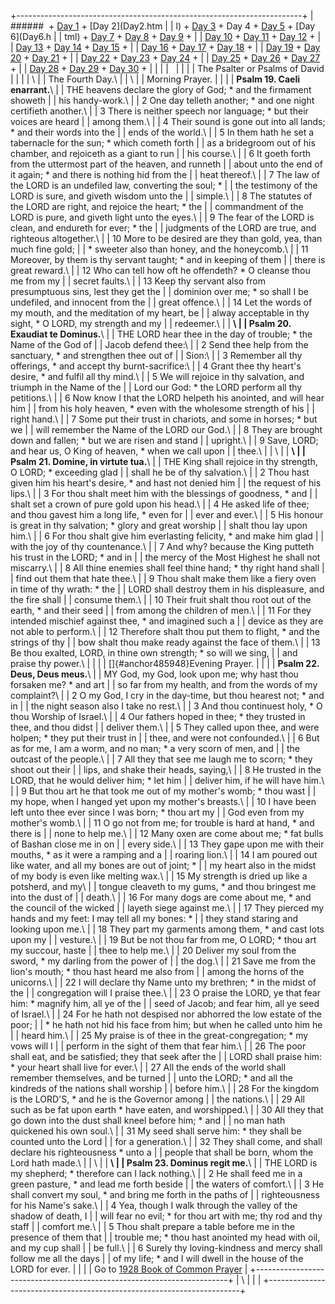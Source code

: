 +-----------------------------------------------------------------------+
| ######  + [Day 1](Day1.html) + [Day 2](Day2.htm                       |
| l) + [Day 3](Day3.html) + Day 4 + [Day 5](Day5.html) + [Day 6](Day6.h |
| tml) + [Day 7](Day7.html) + [Day 8](Day8.html) + [Day 9](Day9.html) + |
|  [Day 10](Day10.html) + [Day 11](Day11.html) + [Day 12](Day12.html) + |
|  [Day 13](Day13.html) + [Day 14](Day14.html) + [Day 15](Day15.html) + |
|  [Day 16](Day16.html) + [Day 17](Day17.html) + [Day 18](Day18.html) + |
|  [Day 19](Day19.html) + [Day 20](Day20.html) + [Day 21](Day21.html) + |
|  [Day 22](Day22.html) + [Day 23](Day23.html) + [Day 24](Day24.html) + |
|  [Day 25](Day25.html) + [Day 26](Day26.html) + [Day 27](Day27.html) + |
|  [Day 28](Day28.html) + [Day 29](Day29.html) + [Day 30](Day30.html) + |
|                                                                       |
|                                                                       |
|                                                                       |
| The Psalter or Psalms of David                                        |
|                                                                       |
| \                                                                     |
| The Fourth Day.\                                                      |
| \                                                                     |
| Morning Prayer.                                                       |
|                                                                       |
| **Psalm 19. Caeli enarrant.**\                                        |
| THE heavens declare the glory of God; \* and the firmament showeth    |
| his handy-work.\                                                      |
| 2 One day telleth another; \* and one night certifieth another.\      |
| 3 There is neither speech nor language; \* but their voices are heard |
| among them.\                                                          |
| 4 Their sound is gone out into all lands; \* and their words into the |
| ends of the world.\                                                   |
| 5 In them hath he set a tabernacle for the sun; \* which cometh forth |
| as a bridegroom out of his chamber, and rejoiceth as a giant to run   |
| his course.\                                                          |
| 6 It goeth forth from the uttermost part of the heaven, and runneth   |
| about unto the end of it again; \* and there is nothing hid from the  |
| heat thereof.\                                                        |
| 7 The law of the LORD is an undefiled law, converting the soul; \*    |
| the testimony of the LORD is sure, and giveth wisdom unto the         |
| simple.\                                                              |
| 8 The statutes of the LORD are right, and rejoice the heart; \* the   |
| commandment of the LORD is pure, and giveth light unto the eyes.\     |
| 9 The fear of the LORD is clean, and endureth for ever; \* the        |
| judgments of the LORD are true, and righteous altogether.\            |
| 10 More to be desired are they than gold, yea, than much fine gold;   |
| \* sweeter also than honey, and the honeycomb.\                       |
| 11 Moreover, by them is thy servant taught; \* and in keeping of them |
| there is great reward.\                                               |
| 12 Who can tell how oft he offendeth? \* O cleanse thou me from my    |
| secret faults.\                                                       |
| 13 Keep thy servant also from presumptuous sins, lest they get the    |
| dominion over me; \* so shall I be undefiled, and innocent from the   |
| great offence.\                                                       |
| 14 Let the words of my mouth, and the meditation of my heart, be      |
| alway acceptable in thy sight, \* O LORD, my strength and my          |
| redeemer.\                                                            |
| **\                                                                   |
| Psalm 20. Exaudiat te Dominus.**\                                     |
| THE LORD hear thee in the day of trouble; \* the Name of the God of   |
| Jacob defend thee:\                                                   |
| 2 Send thee help from the sanctuary, \* and strengthen thee out of    |
| Sion:\                                                                |
| 3 Remember all thy offerings, \* and accept thy burnt-sacrifice:\     |
| 4 Grant thee thy heart\'s desire, \* and fulfil all thy mind.\        |
| 5 We will rejoice in thy salvation, and triumph in the Name of the    |
| Lord our God: \* the LORD perform all thy petitions.\                 |
| 6 Now know I that the LORD helpeth his anointed, and will hear him    |
| from his holy heaven, \* even with the wholesome strength of his      |
| right hand.\                                                          |
| 7 Some put their trust in chariots, and some in horses; \* but we     |
| will remember the Name of the LORD our God.\                          |
| 8 They are brought down and fallen; \* but we are risen and stand     |
| upright.\                                                             |
| 9 Save, LORD; and hear us, O King of heaven, \* when we call upon     |
| thee.\                                                                |
| \                                                                     |
| **\                                                                   |
| Psalm 21. Domine, in virtute tua.**\                                  |
| THE King shall rejoice in thy strength, O LORD; \* exceeding glad     |
| shall he be of thy salvation.\                                        |
| 2 Thou hast given him his heart\'s desire, \* and hast not denied him |
| the request of his lips.\                                             |
| 3 For thou shalt meet him with the blessings of goodness, \* and      |
| shalt set a crown of pure gold upon his head.\                        |
| 4 He asked life of thee; and thou gavest him a long life, \* even for |
| ever and ever.\                                                       |
| 5 His honour is great in thy salvation; \* glory and great worship    |
| shalt thou lay upon him.\                                             |
| 6 For thou shalt give him everlasting felicity, \* and make him glad  |
| with the joy of thy countenance.\                                     |
| 7 And why? because the King putteth his trust in the LORD; \* and in  |
| the mercy of the Most Highest he shall not miscarry.\                 |
| 8 All thine enemies shall feel thine hand; \* thy right hand shall    |
| find out them that hate thee.\                                        |
| 9 Thou shalt make them like a fiery oven in time of thy wrath: \* the |
| LORD shall destroy them in his displeasure, and the fire shall        |
| consume them.\                                                        |
| 10 Their fruit shalt thou root out of the earth, \* and their seed    |
| from among the children of men.\                                      |
| 11 For they intended mischief against thee, \* and imagined such a    |
| device as they are not able to perform.\                              |
| 12 Therefore shalt thou put them to flight, \* and the strings of thy |
| bow shalt thou make ready against the face of them.\                  |
| 13 Be thou exalted, LORD, in thine own strength; \* so will we sing,  |
| and praise thy power.\                                                |
|                                                                       |
| []{#anchor485948}Evening Prayer.                                      |
|                                                                       |
| **Psalm 22. Deus, Deus meus.**\                                       |
| MY God, my God, look upon me; why hast thou forsaken me? \* and art   |
| so far from my health, and from the words of my complaint?\           |
| 2 O my God, I cry in the day-time, but thou hearest not; \* and in    |
| the night season also I take no rest.\                                |
| 3 And thou continuest holy, \* O thou Worship of Israel.\             |
| 4 Our fathers hoped in thee; \* they trusted in thee, and thou didst  |
| deliver them.\                                                        |
| 5 They called upon thee, and were holpen; \* they put their trust in  |
| thee, and were not confounded.\                                       |
| 6 But as for me, I am a worm, and no man; \* a very scorn of men, and |
| the outcast of the people.\                                           |
| 7 All they that see me laugh me to scorn; \* they shoot out their     |
| lips, and shake their heads, saying,\                                 |
| 8 He trusted in the LORD, that he would deliver him; \* let him       |
| deliver him, if he will have him.\                                    |
| 9 But thou art he that took me out of my mother\'s womb; \* thou wast |
| my hope, when I hanged yet upon my mother\'s breasts.\                |
| 10 I have been left unto thee ever since I was born; \* thou art my   |
| God even from my mother\'s womb.\                                     |
| 11 O go not from me; for trouble is hard at hand, \* and there is     |
| none to help me.\                                                     |
| 12 Many oxen are come about me; \* fat bulls of Bashan close me in on |
| every side.\                                                          |
| 13 They gape upon me with their mouths, \* as it were a ramping and a |
| roaring lion.\                                                        |
| 14 I am poured out like water, and all my bones are out of joint; \*  |
| my heart also in the midst of my body is even like melting wax.\      |
| 15 My strength is dried up like a potsherd, and my\                   |
| tongue cleaveth to my gums, \* and thou bringest me into the dust of  |
| death.\                                                               |
| 16 For many dogs are come about me, \* and the council of the wicked  |
| layeth siege against me.\                                             |
| 17 They pierced my hands and my feet: I may tell all my bones: \*     |
| they stand staring and looking upon me.\                              |
| 18 They part my garments among them, \* and cast lots upon my         |
| vesture.\                                                             |
| 19 But be not thou far from me, O LORD; \* thou art my succour, haste |
| thee to help me.\                                                     |
| 20 Deliver my soul from the sword, \* my darling from the power of    |
| the dog.\                                                             |
| 21 Save me from the lion\'s mouth; \* thou hast heard me also from    |
| among the horns of the unicorns.\                                     |
| 22 I will declare thy Name unto my brethren; \* in the midst of the   |
| congregation will I praise thee.\                                     |
| 23 O praise the LORD, ye that fear him: \* magnify him, all ye of the |
| seed of Jacob; and fear him, all ye seed of Israel.\                  |
| 24 For he hath not despised nor abhorred the low estate of the poor;  |
| \* he hath not hid his face from him; but when he called unto him he  |
| heard him.\                                                           |
| 25 My praise is of thee in the great-congregation; \* my vows will I  |
| perform in the sight of them that fear him.\                          |
| 26 The poor shall eat, and be satisfied; they that seek after the     |
| LORD shall praise him: \* your heart shall live for ever.\            |
| 27 All the ends of the world shall remember themselves, and be turned |
| unto the LORD; \* and all the kindreds of the nations shall worship   |
| before him.\                                                          |
| 28 For the kingdom is the LORD\'S, \* and he is the Governor among    |
| the nations.\                                                         |
| 29 All such as be fat upon earth \* have eaten, and worshipped.\      |
| 30 All they that go down into the dust shall kneel before him; \* and |
| no man hath quickened his own soul.\                                  |
| 31 My seed shall serve him: \* they shall be counted unto the Lord    |
| for a generation.\                                                    |
| 32 They shall come, and shall declare his righteousness \* unto a     |
| people that shall be born, whom the Lord hath made.\                  |
| \                                                                     |
| **\                                                                   |
| Psalm 23. Dominus regit me.**\                                        |
| THE LORD is my shepherd; \* therefore can I lack nothing.\            |
| 2 He shall feed me in a green pasture, \* and lead me forth beside    |
| the waters of comfort.\                                               |
| 3 He shall convert my soul, \* and bring me forth in the paths of     |
| righteousness for his Name\'s sake.\                                  |
| 4 Yea, though I walk through the valley of the shadow of death, I     |
| will fear no evil; \* for thou art with me; thy rod and thy staff     |
| comfort me.\                                                          |
| 5 Thou shalt prepare a table before me in the presence of them that   |
| trouble me; \* thou hast anointed my head with oil, and my cup shall  |
| be full.\                                                             |
| 6 Surely thy loving-kindness and mercy shall follow me all the days   |
| of my life; \* and I will dwell in the house of the LORD for ever.    |
|                                                                       |
| Go to [1928 Book of Common Prayer](../index.html)                     |
+-----------------------------------------------------------------------+
| \                                                                     |
| [](http://www.episcopalnet.org/DBS/DOR.html)                          |
+-----------------------------------------------------------------------+
